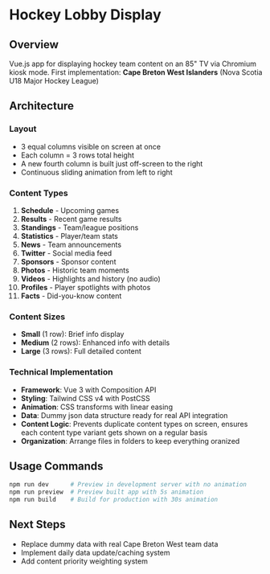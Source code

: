# Hockey Lobby Display

## Overview
Vue.js app for displaying hockey team content on an 85" TV via Chromium kiosk mode.
First implementation: **Cape Breton West Islanders** (Nova Scotia U18 Major Hockey League)

## Architecture

### Layout
- 3 equal columns visible on screen at once
- Each column = 3 rows total height
- A new fourth column is built just off-screen to the right
- Continuous sliding animation from left to right

### Content Types
1. **Schedule** - Upcoming games
2. **Results** - Recent game results  
3. **Standings** - Team/league positions
4. **Statistics** - Player/team stats
5. **News** - Team announcements
6. **Twitter** - Social media feed
7. **Sponsors** - Sponsor content
8. **Photos** - Historic team moments
9. **Videos** - Highlights and history (no audio)
10. **Profiles** - Player spotlights with photos
11. **Facts** - Did-you-know content

### Content Sizes
- **Small** (1 row): Brief info display
- **Medium** (2 rows): Enhanced info with details  
- **Large** (3 rows): Full detailed content

### Technical Implementation
- **Framework**: Vue 3 with Composition API
- **Styling**: Tailwind CSS v4 with PostCSS
- **Animation**: CSS transforms with linear easing
- **Data**: Dummy json data structure ready for real API integration
- **Content Logic**: Prevents duplicate content types on screen, ensures each content type variant gets shown on a regular basis
- **Organization**: Arrange files in folders to keep everything oranized

## Usage Commands
```bash
npm run dev      # Preview in development server with no animation
npm run preview  # Preview built app with 5s animation
npm run build    # Build for production with 30s animation
```

## Next Steps
- Replace dummy data with real Cape Breton West team data
- Implement daily data update/caching system
- Add content priority weighting system
